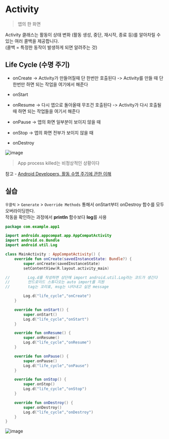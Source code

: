 # Activity
> 앱의 한 화면  

Activity 클래스는 활동이 상태 변화 (활동 생성, 중단, 재시작, 종료 등)를 알아차릴 수 있는 여러 콜백을 제공합니다.  
(콜백 = 특정한 동작이 발생하게 되면 알려주는 것)

## Life Cycle (수명 주기)

- onCreate
    -> Activity가 만들어질때 단 한번만 호출된다
    -> Activity를 만들 때 단 한번만 하면 되는 작업을 여기에서 해준다
    
- onStart

- onResume
    -> 다시 앱으로 돌아올때 무조건 호출된다
    -> Activity가 다시 호출될 때 하면 되는 작업들을 여기서 해준다

- onPause
    -> 앱의 화면 일부분이 보이지 않을 때

- onStop
    -> 앱의 화면 전부가 보이지 않을 때

- onDestroy

![image](https://user-images.githubusercontent.com/86659995/130346393-029ed027-d838-42e1-90fe-e558cea6d243.png)
> App process killed는 비정상적인 상황이다

참고 - [Android Developers, 활동 수명 주기에 관한 이해](https://developer.android.com/guide/components/activities/activity-lifecycle?hl=ko)

## 실습

`우클릭` > `Generate` > `Override Methods` 통해서 onStart부터 onDestroy 함수를 모두 오버라이딩한다.  
작동을 확인하는 과정에서 **println** 함수보다 **log**를 사용

```kotlin
package com.example.app1

import androidx.appcompat.app.AppCompatActivity
import android.os.Bundle
import android.util.Log

class MainActivity : AppCompatActivity() {
    override fun onCreate(savedInstanceState: Bundle?) {
        super.onCreate(savedInstanceState)
        setContentView(R.layout.activity_main)

//        Log.d를 작성하면 상단에 import android.util.Log라는 코드가 생긴다
//        안드로이드 스튜디오는 auto import를 지원
//        tag는 꼬리표, msg는 나타내고 싶은 message

        Log.d("life_cycle","onCreate")
    }

    override fun onStart() {
        super.onStart()
        Log.d("life_cycle","onStart")
    }

    override fun onResume() {
        super.onResume()
        Log.d("life_cycle","onResume")
    }

    override fun onPause() {
        super.onPause()
        Log.d("life_cycle","onPause")
    }

    override fun onStop() {
        super.onStop()
        Log.d("life_cycle","onStop")
    }

    override fun onDestroy() {
        super.onDestroy()
        Log.d("life_cycle","onDestroy")
    }
}
```
![image](https://user-images.githubusercontent.com/86659995/130347235-cf780434-bee8-405d-98ec-2599ece8602d.png)
